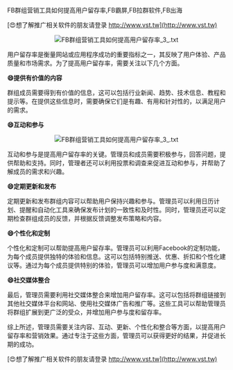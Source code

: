 FB群组营销工具如何提高用户留存率,FB霸屏,FB拉群软件,FB出海

[😍想了解推广相关软件的朋友请登录 http://www.vst.tw](http://www.vst.tw)

 <center><img src="https://vst.tw/MP4/tuiguang/png/5.png" alt="FB群组营销工具如何提高用户留存率_3_.txt"></center>

用户留存率是衡量网站或应用程序成功的重要指标之一，其反映了用户体验、产品质量和市场需求。为了提高用户留存率，需要关注以下几个方面。

**😄提供有价值的内容**

群组成员需要得到有价值的信息，这可以包括行业新闻、趋势、技术信息、教程和提示等。在提供这些信息时，需要确保它们是有趣、有用和针对性的，以满足用户的需求。

**😄互动和参与**

 <center><img src="https://vst.tw/MP4/tuiguang/png/4.png" alt="FB群组营销工具如何提高用户留存率_3_.txt"></center>

互动和参与是提高用户留存率的关键。管理员和成员需要积极参与，回答问题，提供帮助和支持。同时，管理者还可以利用投票和调查来促进互动和参与，并帮助了解成员的需求和兴趣。

**😄定期更新和发布**

定期更新和发布群组内容可以帮助用户保持兴趣和参与。管理员可以利用日历计划、提醒和自动化工具来确保发布计划的一致性和及时性。同时，管理员还可以定期检查群组成员的反馈，并根据反馈调整发布策略和内容。

**😄个性化和定制**

个性化和定制可以帮助提高用户留存率。管理员可以利用Facebook的定制功能，为每个成员提供独特的体验和信息。这可以包括特别推送、优惠、折扣和个性化建议等。通过为每个成员提供特别的体验，管理员可以增加用户参与度和满意度。

**😄社交媒体整合**

最后，管理员需要利用社交媒体整合来增加用户留存率。这可以包括将群组链接到其他社交媒体平台和网站、使用社交媒体广告和推广等。这些工具可以帮助管理员将群组扩展到更广泛的受众，并增加用户参与度和留存率。

综上所述，管理员需要关注内容、互动、更新、个性化和整合等方面，以提高用户留存率和营销效果。通过专注于这些方面，管理员可以获得更好的结果，并促进长期的成功。

[😍想了解推广相关软件的朋友请登录 http://www.vst.tw](http://www.vst.tw)



